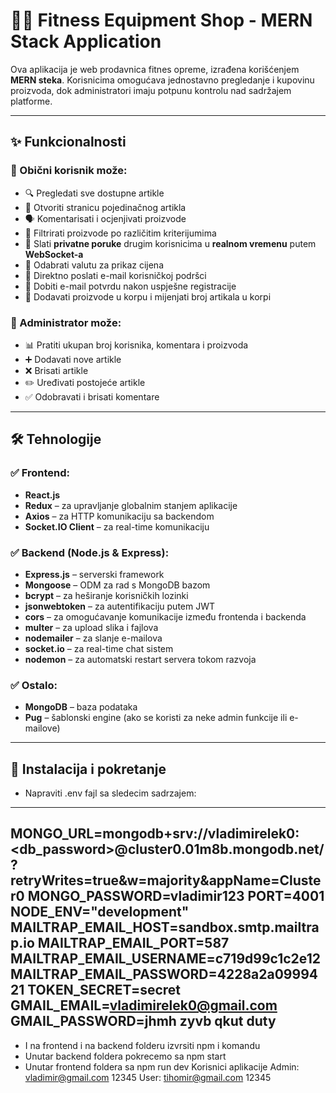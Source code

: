 # 🏋️‍♂️ Fitness Equipment Shop - MERN Stack Application

Ova aplikacija je web prodavnica fitnes opreme, izrađena korišćenjem **MERN steka**. Korisnicima omogućava jednostavno pregledanje i kupovinu proizvoda, dok administratori imaju potpunu kontrolu nad sadržajem platforme.

---

## ✨ Funkcionalnosti

### 👤 Obični korisnik može:
- 🔍 Pregledati sve dostupne artikle
- 📄 Otvoriti stranicu pojedinačnog artikla
- 🗣️ Komentarisati i ocjenjivati proizvode
- 🔎 Filtrirati proizvode po različitim kriterijumima
- 💬 Slati **privatne poruke** drugim korisnicima u **realnom vremenu** putem **WebSocket-a**
- 💱 Odabrati valutu za prikaz cijena
- 📧 Direktno poslati e-mail korisničkoj podršci
- 📨 Dobiti e-mail potvrdu nakon uspješne registracije
- 🛒 Dodavati proizvode u korpu i mijenjati broj artikala u korpi

### 👮 Administrator može:
- 📊 Pratiti ukupan broj korisnika, komentara i proizvoda
- ➕ Dodavati nove artikle
- ❌ Brisati artikle
- ✏️ Uređivati postojeće artikle
- ✅ Odobravati i brisati komentare

---

## 🛠️ Tehnologije

### ✅ Frontend:
- **React.js**
- **Redux** – za upravljanje globalnim stanjem aplikacije
- **Axios** – za HTTP komunikaciju sa backendom
- **Socket.IO Client** – za real-time komunikaciju

### ✅ Backend (Node.js & Express):
- **Express.js** – serverski framework
- **Mongoose** – ODM za rad s MongoDB bazom
- **bcrypt** – za heširanje korisničkih lozinki
- **jsonwebtoken** – za autentifikaciju putem JWT
- **cors** – za omogućavanje komunikacije između frontenda i backenda
- **multer** – za upload slika i fajlova
- **nodemailer** – za slanje e-mailova
- **socket.io** – za real-time chat sistem
- **nodemon** – za automatski restart servera tokom razvoja

### ✅ Ostalo:
- **MongoDB** – baza podataka
- **Pug** – šablonski engine (ako se koristi za neke admin funkcije ili e-mailove)

---

## 📁 Instalacija i pokretanje
- Napraviti .env fajl sa sledecim sadrzajem:
---------
MONGO_URL=mongodb+srv://vladimirelek0:<db_password>@cluster0.01m8b.mongodb.net/?retryWrites=true&w=majority&appName=Cluster0
MONGO_PASSWORD=vladimir123
PORT=4001
NODE_ENV="development"
MAILTRAP_EMAIL_HOST=sandbox.smtp.mailtrap.io
MAILTRAP_EMAIL_PORT=587
MAILTRAP_EMAIL_USERNAME=c719d99c1c2e12
MAILTRAP_EMAIL_PASSWORD=4228a2a0999421
TOKEN_SECRET=secret
GMAIL_EMAIL=vladimirelek0@gmail.com
GMAIL_PASSWORD=jhmh zyvb qkut duty
----------
- I na frontend i na backend folderu izvrsiti npm i komandu
- Unutar backend foldera pokrecemo sa npm start
- Unutar frontend foldera sa npm run dev
Korisnici aplikacije
Admin:
vladimir@gmail.com
12345
User:
tihomir@gmail.com
12345


